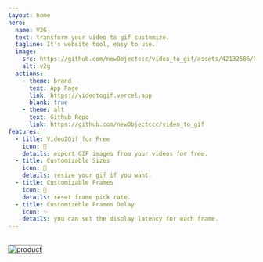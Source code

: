 ```yaml
---
layout: home
hero:
  name: V2G
  text: transform your video to gif customize.
  tagline: It's website tool, easy to use.
  image:
    src: https://github.com/newObjectccc/video_to_gif/assets/42132586/00f0bff7-782c-40d2-9e8b-5b3395391779
    alt: v2g
  actions:
    - theme: brand
      text: App Page
      link: https://videotogif.vercel.app
      blank: true
    - theme: alt
      text: Github Repo
      link: https://github.com/newObjectccc/video_to_gif
features:
  - title: Video2Gif for Free
    icon: 🫛
    details: export GIF images from your videos for free.
  - title: Customizable Sizes
    icon: 🚀
    details: resize your gif if you want.
  - title: Customizable Frames
    icon: 🌈
    details: reset frame pick rate.
  - title: Customizeble Frames Delay
    icon: ✨
    details: you can set the display latency for each frame.
---
```


##

<img style="border: 1px solid #888" src="/vtog.gif" alt="product">
